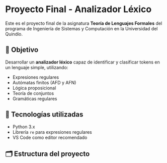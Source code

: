 # Proyecto Final - Analizador Léxico

Este es el proyecto final de la asignatura **Teoría de Lenguajes Formales** del programa de Ingeniería de Sistemas y Computación en la Universidad del Quindío.

## 📌 Objetivo
Desarrollar un **analizador léxico** capaz de identificar y clasificar tokens en un lenguaje simple, utilizando:

- Expresiones regulares
- Autómatas finitos (AFD y AFN)
- Lógica proposicional
- Teoría de conjuntos
- Gramáticas regulares

## 🚀 Tecnologías utilizadas
- Python 3.x
- Librería `re` para expresiones regulares
- VS Code como editor recomendado

## 🗂️ Estructura del proyecto
